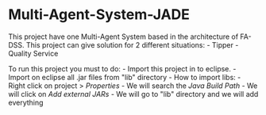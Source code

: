 # Multi-Agent-System-JADE

This project have one Multi-Agent System based in the architecture of FA-DSS. 
This project can give solution for 2 different situations:
		- Tipper
		- Quality Service

To run this project you must to do: 
	- Import this project in to eclipse.
	- Import on eclipse all .jar files from "lib\" directory
		- How to import libs: 
			- Right click on project > *Properties*
			- We will search the *Java Build Path*
			- We will click on *Add external JARs*
			- We will go to "lib\" directory and we will add everything